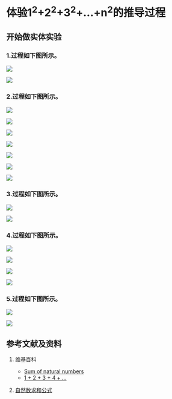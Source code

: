 # 体验1<sup>2</sup>+2<sup>2</sup>+3<sup>2</sup>+...+n<sup>2</sup>的推导过程

## 开始做实体实验

### 1.过程如下图所示。

![](/images/数论/体验1+2+3+...+n的计算和推导过程/1a1.jpg)

![](/images/数论/体验1+2+3+...+n的计算和推导过程/1a2.jpg)

### 2.过程如下图所示。

![](/images/数论/体验1+2+3+...+n的计算和推导过程/2a1.jpg)

![](/images/数论/体验1+2+3+...+n的计算和推导过程/2a2.jpg)

![](/images/数论/体验1+2+3+...+n的计算和推导过程/2a3.jpg)

![](/images/数论/体验1+2+3+...+n的计算和推导过程/2a4.jpg)

![](/images/数论/体验1+2+3+...+n的计算和推导过程/2a5.jpg)

![](/images/数论/体验1+2+3+...+n的计算和推导过程/2b1.jpg)

![](/images/数论/体验1+2+3+...+n的计算和推导过程/2b2.jpg)

### 3.过程如下图所示。

![](/images/数论/体验1+2+3+...+n的计算和推导过程/3a1.jpg)

![](/images/数论/体验1+2+3+...+n的计算和推导过程/3a2.jpg)

### 4.过程如下图所示。

![](/images/数论/体验1+2+3+...+n的计算和推导过程/4a1.jpg)

![](/images/数论/体验1+2+3+...+n的计算和推导过程/4a2.jpg)

![](/images/数论/体验1+2+3+...+n的计算和推导过程/4a3.jpg)

![](/images/数论/体验1+2+3+...+n的计算和推导过程/4a4.jpg)

### 5.过程如下图所示。

![](/images/数论/体验1+2+3+...+n的计算和推导过程/5a1.jpg)

![](/images/数论/体验1+2+3+...+n的计算和推导过程/5a2.jpg)

## 参考文献及资料

1. 维基百科
	- [Sum of natural numbers](https://en.wikipedia.org/wiki/1_%2B_2_%2B_3_%2B_4_%2B_%E2%8B%AF) 
	- [1 + 2 + 3 + 4 + …](https://zh.wikipedia.org/wiki/1_%2B_2_%2B_3_%2B_4_%2B_%E2%80%A6) 

2. [自然数求和公式](https://baike.baidu.com/item/%E8%87%AA%E7%84%B6%E6%95%B0%E6%B1%82%E5%92%8C%E5%85%AC%E5%BC%8F/1574897)